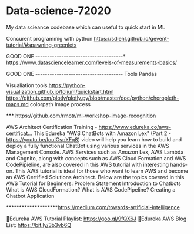 # Data-science-72020
My data scieance codebase which can useful to quick start in ML

Concurent programmig with python 
https://sdiehl.github.io/gevent-tutorial/#spawning-greenlets

GOOD ONE -------------------------------------*
https://www.datasciencelearner.com/levels-of-measurements-basics/

GOOD ONE -------------------------------------
Tools 
Pandas

Visualiation tools 
https://python-visualization.github.io/folium/quickstart.html
https://github.com/plotly/plotly.py/blob/master/doc/python/choropleth-maps.md colorpath 
Image process 

*** https://github.com/rmotr/ml-workshop-image-recognition

AWS Architect Certification Training - https://www.edureka.co/aws-certificat...
This Edureka "AWS ChatBots with Amazon Lex" (Part 2 - https://youtu.be/IouIOspXFq8) video will help you learn how to build and deploy a fully functional ChatBot using various services in the AWS Management Console. AWS Services such as Amazon Lex, AWS Lambda and Cognito, along with concepts such as AWS Cloud Formation and AWS CodePipieline, are also covered in this AWS tutorial with interesting hands-on. This AWS tutorial is ideal for those who want to learn AWS and become an AWS Certified Solutions Architect. 
Below are the topics covered in this AWS Tutorial for Beginners:
Problem Statement
Introduction to Chatbots
What is AWS CloudFormation?
What is AWS CodePipeline?
Creating a Chatbot Application   




********************https://medium.com/towards-artificial-intelligence

🔹Edureka AWS Tutorial Playlist: https://goo.gl/9fQX6J
🔹Edureka AWS Blog List: https://bit.ly/3b3vb6Q


